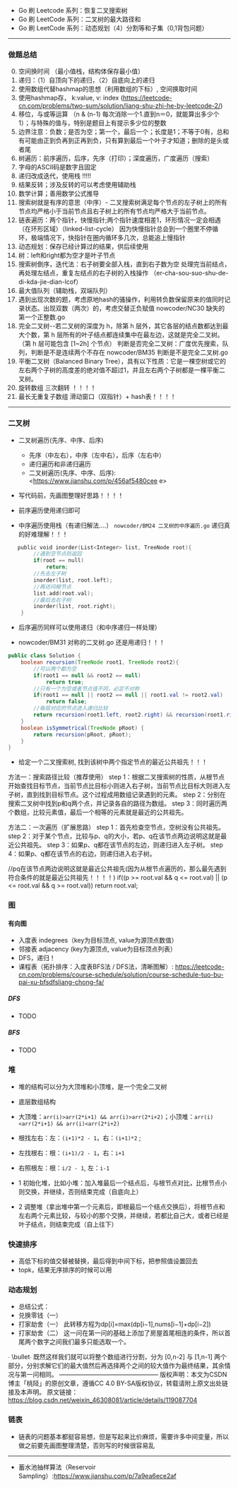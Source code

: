 + Go 刷 Leetcode 系列：恢复二叉搜索树
+ Go 刷 LeetCode 系列：二叉树的最大路径和
+ Go 刷 LeetCode 系列：动态规划（4）分割等和子集（0,1背包问题）


---

### 做题总结
0. 空间换时间 （最小值栈，结构体保存最小值）
1. 递归：（1）自顶向下的递归，（2）自底向上的递归
2. 使用数组代替hashmap的思想（利用数组的下标）, 空间换取时间
2. 使用hashmap存， k:value, v: index (https://leetcode-cn.com/problems/two-sum/solution/liang-shu-zhi-he-by-leetcode-2/)
3. 移位，与或等运算 （n & (n-1) 每次消除一个1.直到n＝0，就能算出多少个1）；与特殊的值与，特别是题目上有提示多少位的整数
4. 边界注意：负数；是否为空；第一个，最后一个；长度是1；不等于0有，总和有可能由正到负再到正再到负，只有算到最后一个叶子才知道；删除的是头或者尾
5. 树遍历：前序遍历，后序，先序（打印）；深度遍历，广度遍历（搜索）
6. 字母的ASCII码是数字且固定
8. 递归改成迭代，使用栈 !!!!!
9. 结果反转；涉及反转的可以考虑使用辅助栈
10. 数学计算；善用数学公式推导
11. 搜索树就是有序的意思（中序）- 二叉搜索树满足每个节点的左子树上的所有节点均严格小于当前节点且右子树上的所有节点均严格大于当前节点。
12. 链表遍历：两个指针，快慢指针;两个指针速度相差1，环形情况一定会相遇（在环形区域）（linked-list-cycle）
因为快慢指针总会到一个圈里不停循环，极端情况下，快指针在圈内循环多几次，总能追上慢指针
13. 动态规划：保存已经计算过的结果，供后续使用
14. 树：left和right都为空才是叶子节点
15. 搜索树倒序，迭代法：右子树要全部入栈，直到右子数为空
处理完当前结点，再处理左结点，重复左结点的右子树的入栈操作
（er-cha-sou-suo-shu-de-di-kda-jie-dian-lcof）
16. 最大值队列（辅助栈，双端队列）
17. 遇到出现次数的题，考虑原地hash的骚操作，利用转负数保留原来的值同时记录状态。出现双数（两次）的，考虑交替正负赋值
nowcoder/NC30 缺失的第一个正整数.go
18. 完全二叉树--若二叉树的深度为 h，除第 h 层外，其它各层的结点数都达到最大个数，第 h 层所有的叶子结点都连续集中在最左边，这就是完全二叉树。（第 h 层可能包含 [1~2h] 个节点）
判断是否完全二叉树：广度优先搜索，队列，判断是不是连续两个不存在
nowcoder/BM35 判断是不是完全二叉树.go
19. 平衡二叉树（Balanced Binary Tree），具有以下性质：它是一棵空树或它的左右两个子树的高度差的绝对值不超过1，并且左右两个子树都是一棵平衡二叉树。
20. 旋转数组
三次翻转 ！！！！
21. 最长无重复子数组
滑动窗口（双指针）+ hash表！！！！

---

### 二叉树
+ 二叉树遍历(先序、中序、后序)
  - 先序（中左右），中序（左中右），后序（左右中）
  - 递归遍历和非递归遍历
  - 二叉树遍历(先序、中序、后序):<https://www.jianshu.com/p/456af5480cee e>

+ 写代码前，先画图整理好思路！！！！
+ 前序遍历使用递归即可
+ 中序遍历使用栈（有递归解法....）
`nowcoder/BM24 二叉树的中序遍历.go`
递归真的好难理解！！！

```go
   public void inorder(List<Integer> list, TreeNode root){
        //遇到空节点则返回
        if(root == null)
            return;
        //先去左子树
        inorder(list, root.left);
        //再访问根节点
        list.add(root.val);
        //最后去右子树
        inorder(list, root.right);
    }

```
+ 后序遍历同样可以使用递归（和中序递归一样处理）

+ nowcoder/BM31 对称的二叉树.go
还是用递归！！！
```java
public class Solution {
    boolean recursion(TreeNode root1, TreeNode root2){
        //可以两个都为空
        if(root1 == null && root2 == null)
            return true;
        //只有一个为空或者节点值不同，必定不对称
        if(root1 == null || root2 == null || root1.val != root2.val)
            return false;
        //每层对应的节点进入递归比较
        return recursion(root1.left, root2.right) && recursion(root1.right, root2.left);
    }
    boolean isSymmetrical(TreeNode pRoot) {
        return recursion(pRoot, pRoot);
    }
}
```
+ 给定一个二叉搜索树, 找到该树中两个指定节点的最近公共祖先！！！

方法一：搜索路径比较（推荐使用）
step 1：根据二叉搜索树的性质，从根节点开始查找目标节点，当前节点比目标小则进入右子树，当前节点比目标大则进入左子树，直到找到目标节点。这个过程成用数组记录遇到的元素。
step 2：分别在搜索二叉树中找到p和q两个点，并记录各自的路径为数组。
step 3：同时遍历两个数组，比较元素值，最后一个相等的元素就是最近的公共祖先。


方法二：一次遍历（扩展思路）
step 1：首先检查空节点，空树没有公共祖先。
step 2：对于某个节点，比较与p、q的大小，若p、q在该节点两边说明这就是最近公共祖先。
step 3：如果p、q都在该节点的左边，则递归进入左子树。
step 4：如果p、q都在该节点的右边，则递归进入右子树。

//pq在该节点两边说明这就是最近公共祖先(因为从根节点遍历的，那么最先遇到符合条件的就是最近公共祖先！！！！)
        if((p >= root.val && q <= root.val) || (p <= root.val && q >= root.val))
            return root.val;

### 图

#### 有向图
+ 入度表 indegrees（key为目标顶点, value为源顶点数值）
+ 邻接表 adjacency (key为源顶点, value为目标顶点列表）
+ DFS，递归！
+ 课程表（拓扑排序：入度表BFS法 / DFS法，清晰图解）: https://leetcode-cn.com/problems/course-schedule/solution/course-schedule-tuo-bu-pai-xu-bfsdfsliang-chong-fa/

##### DFS
+ TODO
##### BFS
+ TODO

### 堆
+ 堆的结构可以分为大顶堆和小顶堆，是一个完全二叉树
+ 底层数组结构
+ 大顶堆：`arr(i)>arr(2*i+1) && arr(i)>arr(2*i+2)`；小顶堆：`arr(i)<arr(2*i+1) && arr(i)<arr(2*i+2)`
+ 根找左右：左：`(i+1)*2 - 1`，右：`(i+1)*2` ;
+ 左找根右：根：`(i+1)/2 - 1`，右：`i+1`
+ 右照根左：根：`i/2 - 1`, 左：`i-1`

+ 1 初始化堆，比如小堆：加入堆最后一个结点后，与根节点对比，比根节点小则交换，并继续，否则结束完成（自底向上）
+ 2 调整堆（拿出堆中第一个元素后，即根最后一个结点交换后），将根节点和左右两个元素比较，与较小的那个交换，并继续，若都比自己大，或者已经是叶子结点，则结束完成（自上往下）

### 快速排序
+ 高低下标的值交替被替换，最后得到中间下标，把参照值设置回去
+ topk，结果无序排序的时候可以用

### 动态规划
+ 总结公式：
+ 兑换零钱（一）
+ 打家劫舍（一）
此转移方程为dp[i]=max(dp[i−1],nums[i−1]+dp[i−2])
+ 打家劫舍（二）
这一问在第一问的基础上添加了房屋首尾相连的条件，所以首尾两个数字之间我们最多只能选取一个。

∙ \bullet∙ 既然这样我们就可以将整个数组进行分割，分为 [0,n-2] 与 [1,n-1] 两个部分，分别求解它们的最大值然后再选择两个之间的较大值作为最终结果，其余情况与第一问相同。
————————————————
版权声明：本文为CSDN博主「桃陉」的原创文章，遵循CC 4.0 BY-SA版权协议，转载请附上原文出处链接及本声明。
原文链接：https://blog.csdn.net/weixin_46308081/article/details/119087704

### 链表
+ 链表的问题基本都挺容易想，但是写起来比价麻烦，需要许多中间变量，所以做之前要先画图整理清楚，否则写的时候很容易乱



----

+ 蓄水池抽样算法（Reservoir Sampling）:<https://www.jianshu.com/p/7a9ea6ece2af>